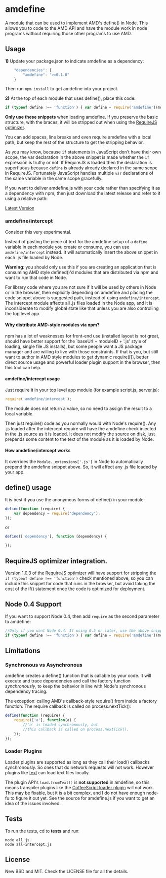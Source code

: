 # amdefine

A module that can be used to implement AMD's define() in Node. This allows you
to code to the AMD API and have the module work in node programs without
requiring those other programs to use AMD.

## Usage

**1)** Update your package.json to indicate amdefine as a dependency:

```javascript
    "dependencies": {
        "amdefine": ">=0.1.0"
    }
```

Then run `npm install` to get amdefine into your project.

**2)** At the top of each module that uses define(), place this code:

```javascript
if (typeof define !== 'function') { var define = require('amdefine')(module) }
```

**Only use these snippets** when loading amdefine. If you preserve the basic structure,
with the braces, it will be stripped out when using the [RequireJS optimizer](#optimizer).

You can add spaces, line breaks and even require amdefine with a local path, but
keep the rest of the structure to get the stripping behavior.

As you may know, because `if` statements in JavaScript don't have their own scope, the var
declaration in the above snippet is made whether the `if` expression is truthy or not. If
RequireJS is loaded then the declaration is superfluous because `define` is already already
declared in the same scope in RequireJS. Fortunately JavaScript handles multiple `var`
declarations of the same variable in the same scope gracefully.

If you want to deliver amdefine.js with your code rather than specifying it as a dependency
with npm, then just download the latest release and refer to it using a relative path:

[Latest Version](https://github.com/jrburke/amdefine/raw/latest/amdefine.js)

### amdefine/intercept

Consider this very experimental.

Instead of pasting the piece of text for the amdefine setup of a `define`
variable in each module you create or consume, you can use `amdefine/intercept`
instead. It will automatically insert the above snippet in each .js file loaded
by Node.

**Warning**: you should only use this if you are creating an application that
is consuming AMD style defined()'d modules that are distributed via npm and want
to run that code in Node.

For library code where you are not sure if it will be used by others in Node or
in the browser, then explicitly depending on amdefine and placing the code
snippet above is suggested path, instead of using `amdefine/intercept`. The
intercept module affects all .js files loaded in the Node app, and it is
inconsiderate to modify global state like that unless you are also controlling
the top level app.

#### Why distribute AMD-style modules via npm?

npm has a lot of weaknesses for front-end use (installed layout is not great,
should have better support for the `baseUrl + moduleID + '.js' style of loading,
single file JS installs), but some people want a JS package manager and are
willing to live with those constraints. If that is you, but still want to author
in AMD style modules to get dynamic require([]), better direct source usage and
powerful loader plugin support in the browser, then this tool can help.

#### amdefine/intercept usage

Just require it in your top level app module (for example script.js, server.js):

```javascript
require('amdefine/intercept');
```

The module does not return a value, so no need to assign the result to a local
variable.

Then just require() code as you normally would with Node's require(). Any .js
loaded after the intercept require will have the amdefine check injected in
the .js source as it is loaded. It does not modify the source on disk, just
prepends some content to the text of the module as it is loaded by Node.

#### How amdefine/intercept works

It overrides the `Module._extensions['.js']` in Node to automatically prepend
the amdefine snippet above. So, it will affect any .js file loaded by your
app.

## define() usage

It is best if you use the anonymous forms of define() in your module:

```javascript
define(function (require) {
    var dependency = require('dependency');
});
```

or

```javascript
define(['dependency'], function (dependency) {

});
```

## RequireJS optimizer integration. <a name="optimizer"></name>

Version 1.0.3 of the [RequireJS optimizer](http://requirejs.org/docs/optimization.html)
will have support for stripping the `if (typeof define !== 'function')` check
mentioned above, so you can include this snippet for code that runs in the
browser, but avoid taking the cost of the if() statement once the code is
optimized for deployment.

## Node 0.4 Support

If you want to support Node 0.4, then add `require` as the second parameter to amdefine:

```javascript
//Only if you want Node 0.4. If using 0.5 or later, use the above snippet.
if (typeof define !== 'function') { var define = require('amdefine')(module, require) }
```

## Limitations

### Synchronous vs Asynchronous

amdefine creates a define() function that is callable by your code. It will
execute and trace dependencies and call the factory function *synchronously*,
to keep the behavior in line with Node's synchronous dependency tracing.

The exception: calling AMD's callback-style require() from inside a factory
function. The require callback is called on process.nextTick():

```javascript
define(function (require) {
    require(['a'], function(a) {
        //'a' is loaded synchronously, but
        //this callback is called on process.nextTick().
    });
});
```

### Loader Plugins

Loader plugins are supported as long as they call their load() callbacks
synchronously. So ones that do network requests will not work. However plugins
like [text](http://requirejs.org/docs/api.html#text) can load text files locally.

The plugin API's `load.fromText()` is **not supported** in amdefine, so this means
transpiler plugins like the [CoffeeScript loader plugin](https://github.com/jrburke/require-cs)
will not work. This may be fixable, but it is a bit complex, and I do not have
enough node-fu to figure it out yet. See the source for amdefine.js if you want
to get an idea of the issues involved.

## Tests

To run the tests, cd to **tests** and run:

```
node all.js
node all-intercept.js
```

## License

New BSD and MIT. Check the LICENSE file for all the details.
